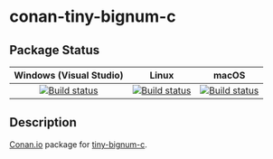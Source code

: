 # conan-tiny-bignum-c

## Package Status

| Windows (Visual Studio) | Linux | macOS |
|:-----------------------:|:-----:|:-----:|
|[![Build status](https://github.com/SpaceIm/conan-tiny-bignum-c/workflows/.github/workflows/windows.yml/badge.svg?branch=testing%2Fcci.20200203)](https://github.com/SpaceIm/conan-tiny-bignum-c/actions/workflows/windows.yml?query=branch%3Atesting%2Fcci.20200203)|[![Build status](https://github.com/SpaceIm/conan-tiny-bignum-c/workflows/.github/workflows/linux.yml/badge.svg?branch=testing%2Fcci.20200203)](https://github.com/SpaceIm/conan-tiny-bignum-c/actions/workflows/linux.yml?query=branch%3Atesting%2Fcci.20200203)|[![Build status](https://github.com/SpaceIm/conan-tiny-bignum-c/workflows/.github/workflows/macos.yml/badge.svg?branch=testing%2Fcci.20200203)](https://github.com/SpaceIm/conan-tiny-bignum-c/actions/workflows/macos.yml?query=branch%3Atesting%2Fcci.20200203)|

## Description

[Conan.io](https://conan.io) package for [tiny-bignum-c](https://github.com/kokke/tiny-bignum-c).
